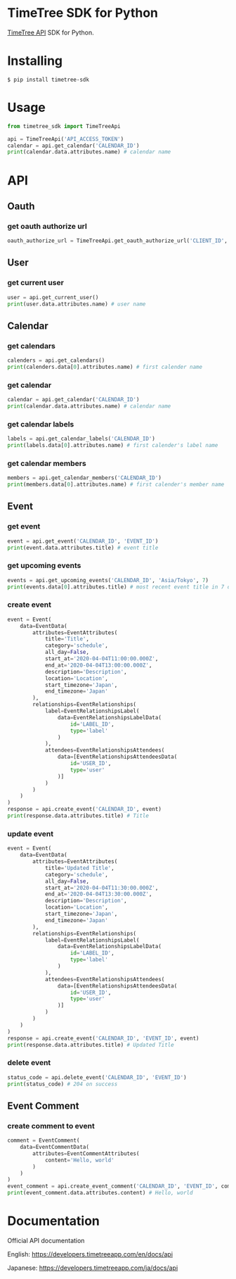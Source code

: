 # TimeTree SDK for Python

[TimeTree API](https://developers.timetreeapp.com/en/docs/api) SDK for Python.

# Installing

```
$ pip install timetree-sdk
```

# Usage

```python
from timetree_sdk import TimeTreeApi

api = TimeTreeApi('API_ACCESS_TOKEN')
calendar = api.get_calendar('CALENDAR_ID')
print(calendar.data.attributes.name) # calendar name
```

# API

## Oauth

### get oauth authorize url

```python
oauth_authorize_url = TimeTreeApi.get_oauth_authorize_url('CLIENT_ID', 'REDIRECT_URI', 'RESPONSE_TYPE', 'STATE')
```

## User

### get current user

```python
user = api.get_current_user()
print(user.data.attributes.name) # user name
```

## Calendar

### get calendars

```python
calenders = api.get_calendars()
print(calenders.data[0].attributes.name) # first calender name
```

### get calendar

```python
calendar = api.get_calendar('CALENDAR_ID')
print(calendar.data.attributes.name) # calendar name
```

### get calendar labels

```python
labels = api.get_calendar_labels('CALENDAR_ID')
print(labels.data[0].attributes.name) # first calender's label name
```

### get calendar members

```python
members = api.get_calendar_members('CALENDAR_ID')
print(members.data[0].attributes.name) # first calender's member name
```

## Event

### get event

```python
event = api.get_event('CALENDAR_ID', 'EVENT_ID')
print(event.data.attributes.title) # event title
```

### get upcoming events

```python
events = api.get_upcoming_events('CALENDAR_ID', 'Asia/Tokyo', 7)
print(events.data[0].attributes.title) # most recent event title in 7 days
```

### create event

```python
event = Event(
    data=EventData(
        attributes=EventAttributes(
            title='Title',
            category='schedule',
            all_day=False,
            start_at='2020-04-04T11:00:00.000Z',
            end_at='2020-04-04T13:00:00.000Z',
            description='Description',
            location='Location',
            start_timezone='Japan',
            end_timezone='Japan'
        ),
        relationships=EventRelationships(
            label=EventRelationshipsLabel(
                data=EventRelationshipsLabelData(
                    id='LABEL_ID',
                    type='label'
                )
            ),
            attendees=EventRelationshipsAttendees(
                data=[EventRelationshipsAttendeesData(
                    id='USER_ID',
                    type='user'
                )]
            )
        )
    )
)
response = api.create_event('CALENDAR_ID', event)
print(response.data.attributes.title) # Title
```

### update event

```python
event = Event(
    data=EventData(
        attributes=EventAttributes(
            title='Updated Title',
            category='schedule',
            all_day=False,
            start_at='2020-04-04T11:30:00.000Z',
            end_at='2020-04-04T13:30:00.000Z',
            description='Description',
            location='Location',
            start_timezone='Japan',
            end_timezone='Japan'
        ),
        relationships=EventRelationships(
            label=EventRelationshipsLabel(
                data=EventRelationshipsLabelData(
                    id='LABEL_ID',
                    type='label'
                )
            ),
            attendees=EventRelationshipsAttendees(
                data=[EventRelationshipsAttendeesData(
                    id='USER_ID',
                    type='user'
                )]
            )
        )
    )
)
response = api.create_event('CALENDAR_ID', 'EVENT_ID', event)
print(response.data.attributes.title) # Updated Title
```

### delete event

```python
status_code = api.delete_event('CALENDAR_ID', 'EVENT_ID')
print(status_code) # 204 on success
```

## Event Comment

### create comment to event

```python
comment = EventComment(
    data=EventCommentData(
        attributes=EventCommentAttributes(
            content='Hello, world'
        )
    )
)
event_comment = api.create_event_comment('CALENDAR_ID', 'EVENT_ID', comment)
print(event_comment.data.attributes.content) # Hello, world
```

# Documentation

Official API documentation

English: https://developers.timetreeapp.com/en/docs/api

Japanese: https://developers.timetreeapp.com/ja/docs/api
